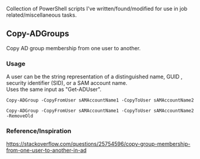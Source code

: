 Collection of PowerShell scripts I've written/found/modified for use in job related/miscellaneous tasks.

## Copy-ADGroups
Copy AD group membership from one user to another.  
### Usage
A user can be the string representation of a distinguished name, GUID , security identifier (SID), or a SAM account name.  
Uses the same input as "Get-ADUser".
```
Copy-ADGroup -CopyFromUser sAMAccountName1 -CopyToUser sAMAccountName2
```
```
Copy-ADGroup -CopyFromUser sAMAccountName1 -CopyToUser sAMAccountName2 -RemoveOld
```
### Reference/Inspiration  
https://stackoverflow.com/questions/25754596/copy-group-membership-from-one-user-to-another-in-ad
